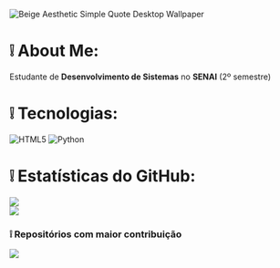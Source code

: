 
![Beige Aesthetic Simple Quote Desktop Wallpaper](https://github.com/user-attachments/assets/e5677534-fe45-49cf-8a39-533c2c23693c)

# ❕ About Me:
Estudante de **Desenvolvimento de Sistemas** no **SENAI** (2º semestre)<br>


# ❕ Tecnologias:
![HTML5](https://img.shields.io/badge/html5-%23E34F26.svg?style=for-the-badge&logo=html5&logoColor=white) ![Python](https://img.shields.io/badge/python-3670A0?style=for-the-badge&logo=python&logoColor=ffdd54) 

# ❕ Estatísticas do GitHub:
![](https://github-readme-stats.vercel.app/api?username=gcochito&theme=omni&hide_border=false&include_all_commits=false&count_private=false)<br/> 
![](https://github-readme-stats.vercel.app/api/top-langs/?username=gcochito&theme=omni&hide_border=false&include_all_commits=false&count_private=false&layout=compact)

### ❕ Repositórios com maior contribuição
![](https://github-contributor-stats.vercel.app/api?username=gcochito&limit=5&theme=omni&combine_all_yearly_contributions=true)

